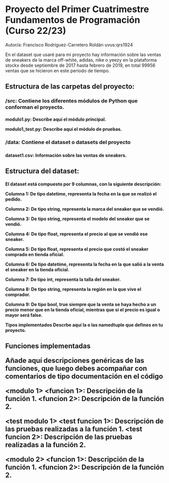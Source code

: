 # Proyecto del Primer Cuatrimestre Fundamentos de Programación (Curso 22/23)

Autor/a: Francisco Rodríguez-Carretero Roldán uvus:qrs1924

En el dataset que usaré para mi proyecto hay información sobre las ventas de sneakers de la marca off-white, adidas, nike o yeezy en la plataforma stockx desde septiembre de 2017 hasta febrero de 2019, en total 99956 ventas que se hicieron en este periodo de tiempo.

<h2>Estructura de las carpetas del proyecto:

<h3>/src: Contiene los diferentes módulos de Python que conforman el proyecto.


<h4>modulo1.py: Describe aquí el módulo principal.
  
modulo1_test.py: Describe aquí el módulo de pruebas.

<h3>/data: Contiene el dataset o datasets del proyecto<h3>
  
<h4>dataset1.csv: Información sobre las ventas de sneakers.
  
<h2>Estructura del dataset:

<h4>El dataset está compuesto por 9 columnas, con la siguiente descripción:


Columna 1: De tipo datetime, representa la fecha en la que se realizó el pedido.
  
Columna 2: De tipo string, representa la marca del sneaker que se vendió.
  
Columna 3: De tipo string, representa el modelo del sneaker que se vendió.
  
Columna 4: De tipo float, representa el precio al que se vendió ese sneaker.
  
Columna 5: De tipo float, representa el precio que costó el sneaker comprado en tienda oficial.
  
Columna 6: De tipo datetime, representa la fecha en la que salió a la venta el sneaker en la tienda oficial.
  
Columna 7: De tipo int, representa la talla del sneaker.
  
Columna 8: De tipo string, representa la región en la que vive el comprador.
  
Columna 9: De tipo bool, true siempre que la venta se haya hecho a un precio menor que en la tienda oficial, mientras que si el precio es igual o mayor será false.
  
Tipos implementados
Descrbe aquí la o las namedtuple que defines en tu proyecto.

<h2>Funciones implementadas

Añade aquí descripciones genéricas de las funciones, que luego debes acompañar con comentarios de tipo documentación en el código

<modulo 1>
<funcion 1>: Descripción de la función 1.
<funcion 2>: Descripción de la función 2.
  
<test modulo 1>
<test funcion 1>: Descripción de las pruebas realizadas a la función 1.
<test funcion 2>: Descripción de las pruebas realizadas a la función 2.
  
<modulo 2>
<funcion 1>: Descripción de la función 1.
<funcion 2>: Descripción de la función 2.
